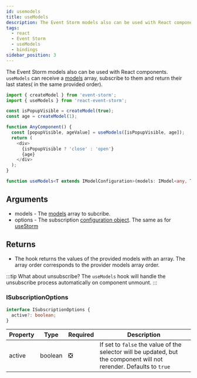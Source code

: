 ```yaml
---
id: usemodels
title: useModels
description: The Event Storm models also can be used with React components. useModels can receive a models array, subscribe to them and return their last states
tags:
  - react
  - Event Storm
  - useModels
  - bindings
sidebar_position: 3
---
```


The Event Storm models also can be used with React components. `useModels` can receive a [models](/docs/api-reference/model#imodel) array, subscribe to them and return their last states( in the same provided order).

```typescript
import { createModel } from 'event-storm';
import { useModels } from 'react-event-storm';

const isPopupVisible = createModel(true);
const age = createModel(1);

function AnyComponent() {
  const [popupVisible, ageValue] = useModels([isPopupVisible, age]);
  return (
    <div>
      {isPopupVisible ? 'close' : 'open'}
      {age}
    </div>
  );
}
```

```typescript
function useModels<T extends IModelConfiguration>(models: IModel<any, T>[], options?: ISubscriptionOptions): any[];
```

## Arguments

- models - The [models](/docs/api-reference/model#imodel) array to subcribe.
- options - The subscription [configuration object](#isubscriptionoptions). The same as for [useStorm](./useStorm.md#isubscriptionoptions)

## Returns

- The hook returns the values of the provided models with an array. The array order corresponds to the provider models array order.

:::tip What about unsubscribe?
The `useModels` hook will handle the unsubscribe process automatically on component unmount.
:::

### ISubscriptionOptions

```typescript
interface ISubscriptionOptions {
  active?: boolean;
}
```

| Property | Type | Required | Description |
|   -      |   -  |    -     |      -     |
| active | boolean | :negative_squared_cross_mark: | If set to `false` the value of the selector will be updated, but the component will not rerender. Defaults to `true`|
